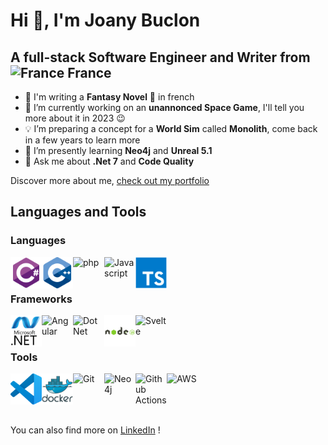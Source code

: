 # Hi 👋, I'm Joany Buclon

<h2>A full-stack Software Engineer and Writer from <img alt="France" width="17px" src="https://camo.githubusercontent.com/810c0059ec880d3bf22c12f8ecd24d39ae1c9ee5d294cd397e6f414738d9cdd8/68747470733a2f2f63646e2d69636f6e732d706e672e666c617469636f6e2e636f6d2f3531322f3139372f3139373536302e706e67" /> <b>France</b></h2>

- 📖 I'm writing a **Fantasy Novel** 🧙 in french
- 🔭 I’m currently working on an **unannonced Space Game**, I'll tell you more about it in 2023 😉
- 💡 I’m preparing a concept for a **World Sim** called **Monolith**, come back in a few years to learn more
- 🌱 I’m presently learning **Neo4j** and **Unreal 5.1**
- 💬 Ask me about **.Net 7** and **Code Quality**

Discover more about me, [check out my portfolio](https://joanybuclon.com/)

## Languages and Tools

### Languages

  <img align="left" alt="C Sharp" width="50px" src="https://raw.githubusercontent.com/devicons/devicon/master/icons/csharp/csharp-original.svg" />
  <img align="left" alt="C Plus Plus" width="50px" src="https://raw.githubusercontent.com/devicons/devicon/master/icons/cplusplus/cplusplus-original.svg" />
  <img align="left" alt="php" width="50px" src="https://cdn-icons-png.flaticon.com/512/5968/5968332.png" />
  <img align="left" alt="Javascript" width="50px" src="https://upload.wikimedia.org/wikipedia/commons/6/6a/JavaScript-logo.png" />
  <img align="left" alt="Typescript" width="50px" src="https://raw.githubusercontent.com/devicons/devicon/master/icons/typescript/typescript-original.svg" />
  <br /><br />

### Frameworks

  <img align="left" alt="Dot Net" width="50px" src="https://raw.githubusercontent.com/devicons/devicon/master/icons/dot-net/dot-net-original-wordmark.svg" />
  <img align="left" alt="Angular" width="50px" src="https://angular.io/assets/images/logos/angular/angular.svg" />
  <img align="left" alt="Dot Net" width="50px" src="https://cdn2.unrealengine.com/ue-logo-stacked-unreal-engine-w-677x545-fac11de0943f.png" />
  <img align="left" alt="Node.js" width="50px" src="https://raw.githubusercontent.com/devicons/devicon/master/icons/nodejs/nodejs-original-wordmark.svg" />
  <img align="left" alt="Svelte" width="50px" src="https://upload.wikimedia.org/wikipedia/commons/1/1b/Svelte_Logo.svg" />
  <br /><br />

### Tools

  <img align="left" alt="Visual Studio Code" width="50px" src="https://raw.githubusercontent.com/github/explore/80688e429a7d4ef2fca1e82350fe8e3517d3494d/topics/visual-studio-code/visual-studio-code.png" />
  <img align="left" alt="Docker" width="50px" src="https://raw.githubusercontent.com/devicons/devicon/master/icons/docker/docker-original-wordmark.svg" />
  <img align="left" alt="Git" width="50px" src="https://www.vectorlogo.zone/logos/git-scm/git-scm-icon.svg" />
  <img align="left" alt="Neo4j" width="50px" src="https://res.cloudinary.com/crunchbase-production/image/upload/hva1nqwzqbhjm4g75ccc" />
  <img align="left" alt="Github Actions" width="50px" src="https://avatars.githubusercontent.com/u/44036562?s=280&v=4" />
  <img align="left" alt="AWS" width="50px" src="https://w7.pngwing.com/pngs/862/624/png-transparent-aws-vector-brand-logos-icon.png" />
  <br /><br /><br /><br />
  
You can also find more on [LinkedIn](https://www.linkedin.com/in/joany-buclon/) !
